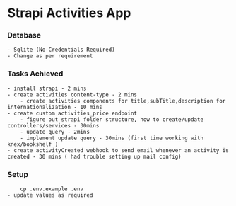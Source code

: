 # Strapi Activities App

### Database

    - Sqlite (No Credentials Required)
    - Change as per requirement

### Tasks Achieved

    - install strapi - 2 mins
    - create activities content-type - 2 mins
        - create activities components for title,subTitle,description for internationalization - 10 mins
    - create custom activities_price endpoint
        - figure out strapi folder structure, how to create/update controllers/services - 30mins
        - update query - 2mins
        - implement update query - 30mins (first time working with knex/bookshelf )
    - create activityCreated webhook to send email whenever an activity is created - 30 mins ( had trouble setting up mail config)

### Setup

        cp .env.example .env
    - update values as required
